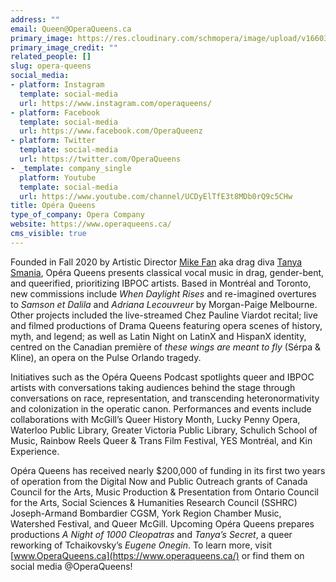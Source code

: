 ```yaml
---
address: ""
email: Queen@OperaQueens.ca
primary_image: https://res.cloudinary.com/schmopera/image/upload/v1660311121/media/2022/08/Opera_Queens_Logo_ajfkef.png
primary_image_credit: ""
related_people: []
slug: opera-queens
social_media:
- platform: Instagram
  template: social-media
  url: https://www.instagram.com/operaqueens/
- platform: Facebook
  template: social-media
  url: https://www.facebook.com/OperaQueenz
- platform: Twitter
  template: social-media
  url: https://twitter.com/OperaQueens
- _template: company_single
  platform: Youtube
  template: social-media
  url: https://www.youtube.com/channel/UCDyElTfE3t8MDb0rQ9c5CHw
title: Opéra Queens
type_of_company: Opera Company
website: https://www.operaqueens.ca/
cms_visible: true
---
```

Founded in Fall 2020 by Artistic Director [Mike Fan](https://www.mikezfan.com/) aka drag diva [Tanya Smania](https://www.instagram.com/tanyasmania/), Opéra Queens presents classical vocal music in drag, gender-bent, and queerified, prioritizing IBPOC artists. Based in Montréal and Toronto, new commissions include _When Daylight Rises_ and re-imagined overtures to _Samson et Dalila_ and _Adriana Lecouvreur_ by Morgan-Paige Melbourne. Other projects included the live-streamed Chez Pauline Viardot recital; live and filmed productions of Drama Queens featuring opera scenes of history, myth, and legend; as well as Latin Night on LatinX and HispanX identity, centred on the Canadian première of _these wings are meant to fly_ (Sérpa & Kline), an opera on the Pulse Orlando tragedy.

Initiatives such as the Opéra Queens Podcast spotlights queer and IBPOC artists with conversations taking audiences behind the stage through conversations on race, representation, and transcending heteronormativity and colonization in the operatic canon. Performances and events include collaborations with McGill’s Queer History Month, Lucky Penny Opera, Waterloo Public Library, Greater Victoria Public Library, Schulich School of Music, Rainbow Reels Queer & Trans Film Festival, YES Montréal, and Kin Experience.

Opéra Queens has received nearly $200,000 of funding in its first two years of operation from the Digital Now and Public Outreach grants of Canada Council for the Arts, Music Production & Presentation from Ontario Council for the Arts, Social Sciences & Humanities Research Council (SSHRC) Joseph-Armand Bombardier CGSM, York Region Chamber Music, Watershed Festival, and Queer McGill. Upcoming Opéra Queens prepares productions _A Night of 1000 Cleopatras_ and _Tanya’s Secret_, a queer reworking of Tchaikovsky’s _Eugene Onegin_. To learn more, visit [www.OperaQueens.ca](https://www.operaqueens.ca/) or find them on social media @OperaQueens!